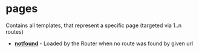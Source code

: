 <!-- this entire file is auto-generated -->

# pages

<!-- optional markdown-notes-tree directory description starts here -->

Contains all templates, that represent a specific page (targeted via 1..n routes)

<!-- optional markdown-notes-tree directory description ends here -->

- [**notfound**](notfound) - Loaded by the Router when no route was found by given url
